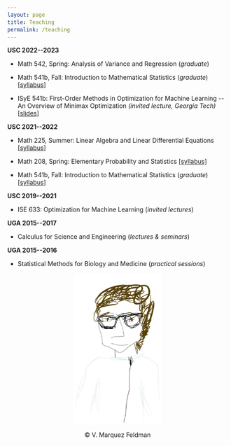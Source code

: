 ```yaml
---
layout: page
title: Teaching
permalink: /teaching
---
```

  
  
__USC 2022--2023__  

* Math 542, Spring: Analysis of Variance and Regression (_graduate_)  

* Math 541b, Fall: Introduction to Mathematical Statistics (_graduate_)  
[[syllabus]](assets/teaching/Syllabus-M541b-F2022.pdf)  

* ISyE 541b: First-Order Methods in Optimization for Machine Learning --   
An Overview of Minimax Optimization _(invited lecture, Georgia Tech)_
[[slides]](assets/slides/slides-minimax-GATech.pdf)  
    
__USC 2021--2022__  

* Math 225, Summer: Linear Algebra and Linear Differential Equations
[[syllabus]](assets/teaching/Syllabus-M225-Su2022.pdf)  
  
* Math 208, Spring: Elementary Probability and Statistics
[[syllabus]](assets/teaching/Syllabus-M208-S2022.pdf)  
  
* Math 541b, Fall: Introduction to Mathematical Statistics (_graduate_)  
[[syllabus]](assets/teaching/Syllabus-M541b-F2021.pdf)  


__USC 2019--2021__  

* ISE 633: Optimization for Machine Learning (_invited lectures_)  


__UGA 2015--2017__  

* Calculus for Science and Engineering (_lectures & seminars_)  


__UGA 2015--2016__  

* Statistical Methods for Biology and Medicine (_practical sessions_)  

<p align = "center">
<img src="sketch_vicky.jpg" alt="Sketch by Vicky" width="40%" align="center" hspace="20">  
</p>  
<p align = "center">
&copy; V. Marquez Feldman
</p>  